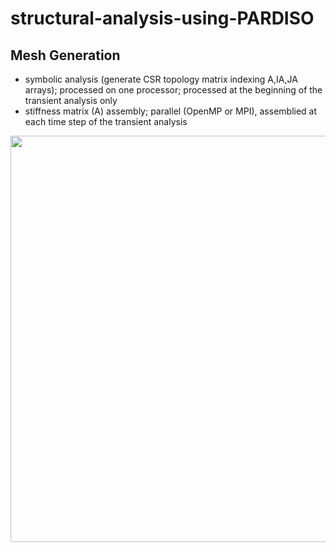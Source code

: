 # structural-analysis-using-PARDISO

## Mesh Generation
- symbolic analysis (generate CSR topology matrix indexing A,IA,JA arrays); processed on one processor; processed at the beginning of the transient analysis only
- stiffness matrix (A) assembly; parallel (OpenMP or MPI), assemblied at each time step of the transient analysis

<p align="center">
    <img src="https://github.com/MikulaJakub/structural-analysis-using-PARDISO/blob/master/Figures/numbering_3D.png" width="650"/>
</p>


